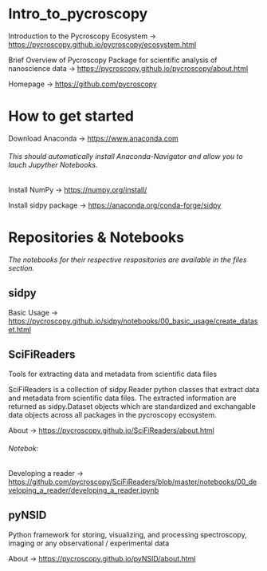 # Intro_to_pycroscopy
Introduction to the Pycroscopy Ecosystem -> https://pycroscopy.github.io/pycroscopy/ecosystem.html 

Brief Overview of Pycroscopy Package for scientific analysis of nanoscience data -> https://pycroscopy.github.io/pycroscopy/about.html

Homepage -> https://github.com/pycroscopy

# How to get started

Download Anaconda -> https://www.anaconda.com 
###### This should automatically install Anaconda-Navigator and allow you to lauch Jupyther Notebooks.

Install NumPy -> https://numpy.org/install/

Install sidpy package -> https://anaconda.org/conda-forge/sidpy

# Repositories & Notebooks
*The notebooks for their respective respositories are available in the files section.*

## sidpy
Basic Usage -> https://pycroscopy.github.io/sidpy/notebooks/00_basic_usage/create_dataset.html


## SciFiReaders
Tools for extracting data and metadata from scientific data files

SciFiReaders is a collection of sidpy.Reader python classes that extract data and metadata from scientific data files. The extracted information are returned as sidpy.Dataset objects which are standardized and exchangable data objects across all packages in the pycroscopy ecosystem.

About -> https://pycroscopy.github.io/SciFiReaders/about.html
###### Notebok:
Developing a reader -> https://github.com/pycroscopy/SciFiReaders/blob/master/notebooks/00_developing_a_reader/developing_a_reader.ipynb

## pyNSID
Python framework for storing, visualizing, and processing spectroscopy, imaging or any observational / experimental data

About -> https://pycroscopy.github.io/pyNSID/about.html
